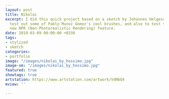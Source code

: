 ```yaml
---
layout: post
title: Nikolai
excerpt: I did this quick project based on a sketch by Johannes Helgeson, just to
  test out some of Pablo Munoz Gomez's cool brushes, and also to test the ZBrush 2019's
  new NPR (Non-Photorealistic Rendering) feature.
date: 2019-03-09 00:00:00 +0330
tags:
- stylized
- sketch
categories:
- portfolio
image: "/images/nikolai_by_hossimo.jpg"
image-sm: "/images/nikolai_by_hossimo.jpg"
featured: true
showtags: true
artstation: https://www.artstation.com/artwork/VdNbQ4
mview: ''

---
```

